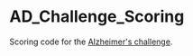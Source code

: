 AD_Challenge_Scoring
====================

Scoring code for the [Alzheimer's challenge](https://www.synapse.org/#!Synapse:syn2290704).



